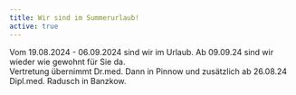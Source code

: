 ```yaml
---
title: Wir sind im Summerurlaub! 
active: true
---
```


Vom 19.08.2024 - 06.09.2024 sind wir im Urlaub. Ab 09.09.24 sind wir wieder wie gewohnt für Sie da. <br> 
Vertretung übernimmt Dr.med. Dann in Pinnow und zusätzlich ab 26.08.24 Dipl.med. Radusch in Banzkow. 
